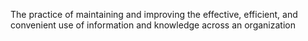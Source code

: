 The practice of maintaining and improving the effective, efficient, and convenient use of information and knowledge across an organization